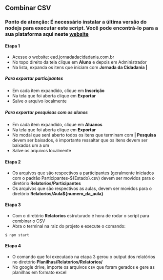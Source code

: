 ## Combinar CSV 

### Ponto de atenção: É necessário instalar a última versão do nodejs para executar este script. Você pode encontrá-lo para a sua plataforma aqui neste [website](https://nodejs.org)

#### Etapa 1

- Acesse o website: ead.jornadadacidadania.com.br
- No topo direito da tela clique em **Aluno** e depois em Administrador
- Na lista, expanda os itens que iniciam com **Jornada da Cidadania |**

##### Para exportar participantes
- Em cada item expandido, clique em **Inscrição**
- Na tela que foi aberta clique em **Exportar**
- Salve o arquivo localmente

##### Para exportar pesquisas com os alunos
- Em cada item expandido, clique em **Aluanos**
- Na tela que foi aberta clique em **Exportar**
- No modal que será aberto todos os itens que terminam com **| Pesquisa** devem ser baixados, é importante ressaltar que os itens devem ser baixados um a um
- Salve os arquivos localmente


#### Etapa 2

- Os arquivos que são respectivos a participantes (geralmente iniciados com o padrão Participantes-${Estado}.csv) devem ser movidos para o diretório **Relatorios/Participantes**
- Os arquivos que são respectivos as aulas, devem ser movidos para o diretório **Relatorios/Aula${numero_da_aula}**

#### Etapa 3

- Com o diretório **Relatorios** estruturado é hora de rodar o script para combinar o CSV
- Abra o terminal na raiz do projeto e execute o comando: 

`````
$ npm start
`````

#### Etapa 4

- O comando que foi executado na etapa 3 gerou o output dos relatórios no diretório **Planilhas/Relatorios/Relatorios/**
- No google drive, importe os arquivos csv que foram gerados e gere as planilhas em formato excel